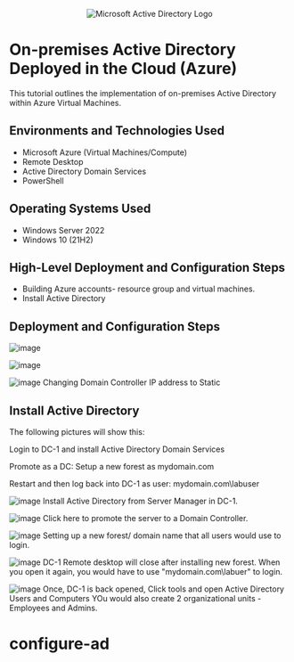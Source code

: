 <p align="center">
<img src="https://i.imgur.com/pU5A58S.png" alt="Microsoft Active Directory Logo"/>
</p>

<h1>On-premises Active Directory Deployed in the Cloud (Azure)</h1>
This tutorial outlines the implementation of on-premises Active Directory within Azure Virtual Machines.<br />



<h2>Environments and Technologies Used</h2>

- Microsoft Azure (Virtual Machines/Compute)
- Remote Desktop
- Active Directory Domain Services
- PowerShell

<h2>Operating Systems Used </h2>

- Windows Server 2022
- Windows 10 (21H2)

<h2>High-Level Deployment and Configuration Steps</h2>

- Building Azure accounts- resource group and virtual machines.
- Install Active Directory


<h2>Deployment and Configuration Steps</h2>


![image](https://github.com/cblack5880/configure-ad/assets/138612466/f0059d2d-562c-4c13-86d3-904acb93c816)

![image](https://github.com/cblack5880/configure-ad/assets/138612466/84bb0584-2a80-46c2-9517-7dd442220fbc)

![image](https://github.com/cblack5880/configure-ad/assets/138612466/f8057fef-a6db-46ef-a1d0-bdf282e7e0c4)
Changing Domain Controller IP address to Static


<h2>Install Active Directory</h2>

The following pictures will show this:

Login to DC-1 and install Active Directory Domain Services

Promote as a DC: Setup a new forest as mydomain.com

Restart and then log back into DC-1 as user: mydomain.com\labuser

![image](https://github.com/cblack5880/configure-ad/assets/138612466/e7b0fbab-fdb1-445e-87e4-f4c329cfd35f)
Install Active Directory from Server Manager in DC-1.

![image](https://github.com/cblack5880/configure-ad/assets/138612466/b82c4cb3-21dd-44e8-b7bc-8d9941ebe22a)
Click here to promote the server to a Domain Controller.

![image](https://github.com/cblack5880/configure-ad/assets/138612466/b0f64109-2def-465d-bb41-0ad3126e09c5)
Setting up a new forest/ domain name that all users would use to login.

![image](https://github.com/cblack5880/configure-ad/assets/138612466/3ea721ff-8467-4333-bc7b-84c03abe7294)
DC-1 Remote desktop will close after installing new forest. When you open it again, you would have to use "mydomain.com\labuer" to login.

![image](https://github.com/cblack5880/configure-ad/assets/138612466/78261750-4547-47f7-bba0-32786acf33f8)
Once, DC-1 is back opened, Click tools and open Active Directory Users and Computers
YOu would also create 2 organizational units - Employees and Admins.




# configure-ad
